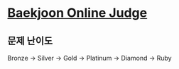 # [Baekjoon Online Judge](https://www.acmicpc.net/) 

## 문제 난이도
Bronze -> Silver -> Gold -> Platinum -> Diamond -> Ruby

